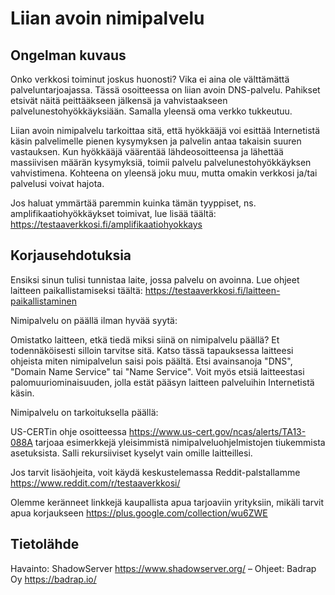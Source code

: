 # Liian avoin nimipalvelu

## Ongelman kuvaus

Onko verkkosi toiminut joskus huonosti? Vika ei aina ole välttämättä palveluntarjoajassa. Tässä osoitteessa on liian avoin DNS-palvelu. Pahikset etsivät näitä peittääkseen jälkensä ja vahvistaakseen palvelunestohyökkäyksiään. Samalla yleensä oma verkko tukkeutuu.

Liian avoin nimipalvelu tarkoittaa sitä, että hyökkääjä voi esittää Internetistä käsin palvelimelle pienen kysymyksen ja palvelin antaa takaisin suuren vastauksen. Kun hyökkääjä väärentää lähdeosoitteensa ja lähettää massiivisen määrän kysymyksiä, toimii palvelu palvelunestohyökkäyksen vahvistimena. Kohteena on yleensä joku muu, mutta omakin verkkosi ja/tai palvelusi voivat hajota.

Jos haluat ymmärtää paremmin kuinka tämän tyyppiset, ns. amplifikaatiohyökkäykset toimivat, lue lisää täältä: https://testaaverkkosi.fi/amplifikaatiohyokkays

## Korjausehdotuksia

Ensiksi sinun tulisi tunnistaa laite, jossa palvelu on avoinna. Lue ohjeet laitteen paikallistamiseksi täältä: https://testaaverkkosi.fi/laitteen-paikallistaminen

Nimipalvelu on päällä ilman hyvää syytä:

Omistatko laitteen, etkä tiedä miksi siinä on nimipalvelu päällä? Et todennäköisesti silloin tarvitse sitä. Katso tässä tapauksessa laitteesi ohjeista miten nimipalvelun saisi pois päältä. Etsi avainsanoja "DNS", "Domain Name Service" tai "Name Service". Voit myös etsiä laitteestasi palomuuriominaisuuden, jolla estät pääsyn laitteen palveluihin Internetistä käsin.

Nimipalvelu on tarkoituksella päällä:

US-CERTin ohje osoitteessa https://www.us-cert.gov/ncas/alerts/TA13-088A tarjoaa esimerkkejä yleisimmistä nimipalveluohjelmistojen tiukemmista asetuksista. Salli rekursiiviset kyselyt vain omille laitteillesi.

Jos tarvit lisäohjeita, voit käydä keskustelemassa Reddit-palstallamme https://www.reddit.com/r/testaaverkkosi/

Olemme keränneet linkkejä kaupallista apua tarjoaviin yrityksiin, mikäli tarvit apua korjaukseen https://plus.google.com/collection/wu6ZWE

## Tietolähde

Havainto: ShadowServer https://www.shadowserver.org/ – Ohjeet: Badrap Oy https://badrap.io/
